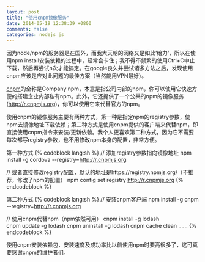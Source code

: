 ```yaml
---
layout: post
title: "使用cnpm镜像服务"
date: 2014-05-19 12:38:39 +0800
comments: false
categories: nodejs js
---
```

  因为node/npm的服务器是在国外，而我大天朝的网络又是如此‘给力‘，所以在使用npm install安装依赖的过程中，经常会卡住；我不得不频繁的使用Ctrl+C中止下载，然后再尝试n次才能搞定。在google良久并尝试诸多方法之后，发现使用cnpm应该是应对此问题的最佳方案（当然能用VPN最好）。
  
  <!-- more -->
  
  [cnpm](http://cnpmjs.org/)的全称是Company npm，本意是指公司内部的npm，你可以使用它快速方便的搭建企业内部私有npm。此外，它还提供了一个公共的npm的镜像服务(http://r.cnpmjs.org)，你可以使用它来代替官方的npm。
  
  使用cnpm的镜像服务主要有两种方式，第一种是指定npm的registry参数，使npm去镜像地址下载依赖；第二种方式是使用cnpm提供的客户端来代替npm，即直接使用cnpm指令来安装/更新依赖。我个人更喜欢第二种方式，因为它不需要每次都写registry参数，也不用修改npm本身的配置，非常方便。
  
  第一种方式
{% codeblock lang:sh %}
// 添加registry参数指向镜像地址
npm install -g cordova --registry=http://r.cnpmjs.org

// 或者直接修改registry配置，默认的地址是https://registry.npmjs.org/（不推荐，修改了npm的配置）
npm config set registry http://r.cnpmjs.org 
{% endcodeblock %}
	
	
  第二种方式
{% codeblock lang:sh %}
// 安装cnpm客户端
npm install -g cnpm --registry=http://r.cnpmjs.org

// 使用cnpm代替npm（npm依然可用）
cnpm install -g lodash   
cnpm update -g lodash
cnpm uninstall -g lodash
cnpm cache clean
......
{% endcodeblock %}
  	
 使用cnpm安装依赖包，安装速度及成功率比以前使用npm时要高很多了，这可真要感谢cnpm的维护者们。